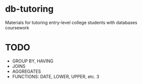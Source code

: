# db-tutoring
Materials for tutoring entry-level college students with databases coursework


# TODO
- GROUP BY, HAVING
- JOINS
- AGGREGATES
- FUNCTIONS: DATE, LOWER, UPPER, etc.
3